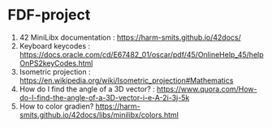 # FDF-project
1. 42 MiniLibx documentation : https://harm-smits.github.io/42docs/
2. Keyboard keycodes : https://docs.oracle.com/cd/E67482_01/oscar/pdf/45/OnlineHelp_45/helpOnPS2keyCodes.html
3. Isometric projection : https://en.wikipedia.org/wiki/Isometric_projection#Mathematics
4. How do I find the angle of a 3D vector? : https://www.quora.com/How-do-I-find-the-angle-of-a-3D-vector-i-e-A-2i-3j-5k
5. How to color gradien? https://harm-smits.github.io/42docs/libs/minilibx/colors.html
